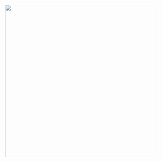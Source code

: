 <img src="https://media.giphy.com/media/jUJgL0iByjsAS2MQH1/giphy.gif" style="width:100%;height:500px;object-fit:cover;margin-left: 50px;"/>

